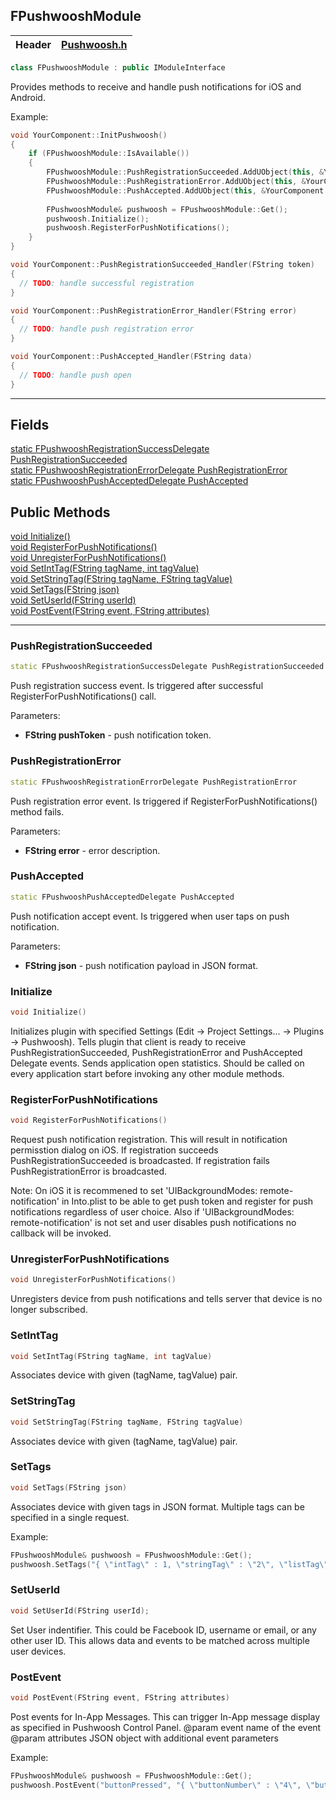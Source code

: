 ## FPushwooshModule

| Header | [Pushwoosh.h](../Source/Pushwoosh/Public/Pushwoosh.h) |
| ------ | ----------------------------------------------------- |

```cpp
class FPushwooshModule : public IModuleInterface
```

Provides methods to receive and handle push notifications for iOS and Android.

Example:

```cpp
void YourComponent::InitPushwoosh()
{
	if (FPushwooshModule::IsAvailable())
	{
		FPushwooshModule::PushRegistrationSucceeded.AddUObject(this, &YourComponent::PushRegistrationSucceeded_Handler);
		FPushwooshModule::PushRegistrationError.AddUObject(this, &YourComponent::PushRegistrationError_Handler);
		FPushwooshModule::PushAccepted.AddUObject(this, &YourComponent::PushAccepted_Handler);
		
		FPushwooshModule& pushwoosh = FPushwooshModule::Get();
		pushwoosh.Initialize();
		pushwoosh.RegisterForPushNotifications();
	}
}

void YourComponent::PushRegistrationSucceeded_Handler(FString token)
{
  // TODO: handle successful registration
}

void YourComponent::PushRegistrationError_Handler(FString error)
{
  // TODO: handle push registration error
}

void YourComponent::PushAccepted_Handler(FString data)
{
  // TODO: handle push open
}
```

---

## Fields

[static FPushwooshRegistrationSuccessDelegate PushRegistrationSucceeded](#pushregistrationsucceeded)  
[static FPushwooshRegistrationErrorDelegate PushRegistrationError](#pushregistrationerror)  
[static FPushwooshPushAcceptedDelegate PushAccepted](#pushaccepted)  

## Public Methods

[void Initialize()](#initialize)  
[void RegisterForPushNotifications()](#registerforpushnotifications)  
[void UnregisterForPushNotifications()](#unregisterforpushnotifications)  
[void SetIntTag(FString tagName, int tagValue)](setinttag)  
[void SetStringTag(FString tagName, FString tagValue)](#setstringtag)  
[void SetTags(FString json)](#settags)  
[void SetUserId(FString userId)](#setuserid)  
[void PostEvent(FString event, FString attributes)](#postevent)  

---

### PushRegistrationSucceeded

```cpp
static FPushwooshRegistrationSuccessDelegate PushRegistrationSucceeded
```

Push registration success event. Is triggered after successful RegisterForPushNotifications() call.

Parameters:
 * **FString pushToken** - push notification token.


### PushRegistrationError

```cpp
static FPushwooshRegistrationErrorDelegate PushRegistrationError
```

Push registration error event. Is triggered if RegisterForPushNotifications() method fails.

Parameters:
 * **FString error** - error description.


### PushAccepted

```cpp
static FPushwooshPushAcceptedDelegate PushAccepted
```

Push notification accept event. Is triggered when user taps on push notification.

Parameters:
 * **FString json** - push notification payload in JSON format.



### Initialize

```cpp
void Initialize()
```

Initializes plugin with specified Settings (Edit -> Project Settings... -> Plugins -> Pushwoosh).
Tells plugin that client is ready to receive PushRegistrationSucceeded, PushRegistrationError and PushAccepted Delegate events.
Sends application open statistics.
Should be called on every application start before invoking any other module methods.


### RegisterForPushNotifications

```cpp
void RegisterForPushNotifications()
```

Request push notification registration. This will result in notification permisstion dialog on iOS.
If registration succeeds PushRegistrationSucceeded is broadcasted.
If registration fails PushRegistrationError is broadcasted.

Note: On iOS it is recommened to set 'UIBackgroundModes: remote-notification' in Into.plist 
	  to be able to get push token and register for push notifications regardless of user choice.
	  Also if 'UIBackgroundModes: remote-notification' is not set and user disables push notifications no callback will be invoked.


### UnregisterForPushNotifications

```cpp
void UnregisterForPushNotifications()
```

Unregisters device from push notifications and tells server that device is no longer subscribed.


### SetIntTag

```cpp
void SetIntTag(FString tagName, int tagValue)
```

Associates device with given (tagName, tagValue) pair.


### SetStringTag

```cpp
void SetStringTag(FString tagName, FString tagValue)
```

Associates device with given (tagName, tagValue) pair.


### SetTags

```cpp
void SetTags(FString json)
```

Associates device with given tags in JSON format. Multiple tags can be specified in a single request.

Example:
```cpp
FPushwooshModule& pushwoosh = FPushwooshModule::Get();
pushwoosh.SetTags("{ \"intTag\" : 1, \"stringTag\" : \"2\", \"listTag\" : [ \"3\", \"4\", \"5\" ] }");
```


### SetUserId

```cpp
void SetUserId(FString userId);
```

Set User indentifier. This could be Facebook ID, username or email, or any other user ID.
This allows data and events to be matched across multiple user devices.


### PostEvent

```cpp
void PostEvent(FString event, FString attributes)
```

Post events for In-App Messages. This can trigger In-App message display as specified in Pushwoosh Control Panel.
@param event name of the event
@param attributes JSON object with additional event parameters

Example:
```cpp
FPushwooshModule& pushwoosh = FPushwooshModule::Get();
pushwoosh.PostEvent("buttonPressed", "{ \"buttonNumber\" : \"4\", \"buttonLabel\" : \"Banner\" }");
```
